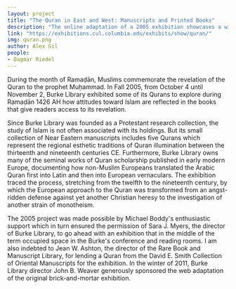 ```yaml
---
layout: project
title: "The Quran in East and West: Manuscripts and Printed Books"
description: "The online adaptation of a 2005 exhibition showcases a wide range of holdings concerning Islam in the Burke Library at Union Theological Seminary. The exhibition highlights Burke's collection of Qurans, while exploring Christian perceptions of Islam and the Quran between 1500 and 1900."
link: "https://exhibitions.cul.columbia.edu/exhibits/show/quran/"
img: quran.png
author: Alex Gil
people:
- Dagmar Riedel
---
```


During the month of Ramaḍān, Muslims commemorate the revelation of the Quran to the prophet Muḥammad.  In Fall 2005, from October 4 until November 2, Burke Library exhibited some of its Qurans to explore during Ramaḍān 1426 AH how attitudes toward Islam are reflected in the books that give readers access to its revelation.

Since Burke Library was founded as a Protestant research collection, the study of Islam is not often associated with its holdings.  But its small collection of Near Eastern manuscripts includes five Qurans which represent the regional esthetic traditions of Quran illumination between the thirteenth and nineteenth centuries CE.  Furthermore, Burke Library owns many of the seminal works of Quran scholarship published in early modern Europe, documenting how non-Muslim Europeans translated the Arabic Quran first into Latin and then into European vernaculars.  The exhibition traced the process, stretching from the twelfth to the nineteenth century, by which the European approach to the Quran was transformed from an angst-ridden defense against yet another Christian heresy to the investigation of another strain of monotheism.

The 2005 project was made possible by Michael Boddy's enthusiastic support which in turn ensured the permission of Sara J. Myers, the director of Burke Library, to go ahead with an exhibition that in the middle of the term occupied space in the Burke's conference and reading rooms.  I am also indebted to Jean W. Ashton, the director of the Rare Book and Manuscript Library, for lending a Quran from the David E. Smith Collection of Oriental Manuscripts for the exhibition.  In the winter of 2011, Burke Library director John B. Weaver generously sponsored the web adaptation of the original brick-and-mortar exhibition.